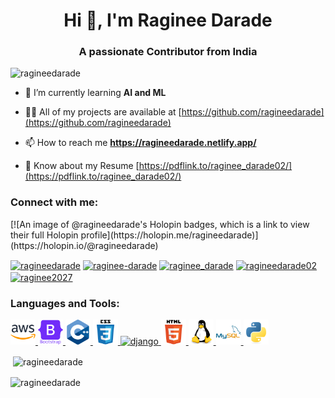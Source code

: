  <h1 align="center">Hi 👋, I'm Raginee Darade</h1>
<h3 align="center">A passionate Contributor from India</h3>

<p align="left"> <img src="https://komarev.com/ghpvc/?username=ragineedarade&label=Profile%20views&color=0e75b6&style=flat" alt="ragineedarade" /> </p>

- 🌱 I’m currently learning **AI and ML**

- 👨‍💻 All of my projects are available at [https://github.com/ragineedarade](https://github.com/ragineedarade)

- 📫 How to reach me **https://ragineedarade.netlify.app/**

- 📄 Know about my Resume [https://pdflink.to/raginee_darade02/](https://pdflink.to/raginee_darade02/)

<h3 align="left">Connect with me:</h3>
[![An image of @ragineedarade's Holopin badges, which is a link to view their full Holopin profile](https://holopin.me/ragineedarade)](https://holopin.io/@ragineedarade)
<p align="left">
 
<a href="https://twitter.com/ragineedarade" target="blank"><img align="center" src="https://raw.githubusercontent.com/rahuldkjain/github-profile-readme-generator/master/src/images/icons/Social/twitter.svg" alt="ragineedarade" height="30" width="40" /></a>
<a href="https://linkedin.com/in/raginee-darade" target="blank"><img align="center" src="https://raw.githubusercontent.com/rahuldkjain/github-profile-readme-generator/master/src/images/icons/Social/linked-in-alt.svg" alt="raginee-darade" height="30" width="40" /></a>
<a href="https://instagram.com/raginee_darade" target="blank"><img align="center" src="https://raw.githubusercontent.com/rahuldkjain/github-profile-readme-generator/master/src/images/icons/Social/instagram.svg" alt="raginee_darade" height="30" width="40" /></a>
<a href="https://www.leetcode.com/ragineedarade02" target="blank"><img align="center" src="https://raw.githubusercontent.com/rahuldkjain/github-profile-readme-generator/master/src/images/icons/Social/leet-code.svg" alt="ragineedarade02" height="30" width="40" /></a>
<a href="https://discord.gg/raginee2027" target="blank"><img align="center" src="https://raw.githubusercontent.com/rahuldkjain/github-profile-readme-generator/master/src/images/icons/Social/discord.svg" alt="raginee2027" height="30" width="40" /></a>
</p>

<h3 align="left">Languages and Tools:</h3>
<p align="left"> <a href="https://aws.amazon.com" target="_blank" rel="noreferrer"> <img src="https://raw.githubusercontent.com/devicons/devicon/master/icons/amazonwebservices/amazonwebservices-original-wordmark.svg" alt="aws" width="40" height="40"/> </a> <a href="https://getbootstrap.com" target="_blank" rel="noreferrer"> <img src="https://raw.githubusercontent.com/devicons/devicon/master/icons/bootstrap/bootstrap-plain-wordmark.svg" alt="bootstrap" width="40" height="40"/> </a> <a href="https://www.w3schools.com/cpp/" target="_blank" rel="noreferrer"> <img src="https://raw.githubusercontent.com/devicons/devicon/master/icons/cplusplus/cplusplus-original.svg" alt="cplusplus" width="40" height="40"/> </a> <a href="https://www.w3schools.com/css/" target="_blank" rel="noreferrer"> <img src="https://raw.githubusercontent.com/devicons/devicon/master/icons/css3/css3-original-wordmark.svg" alt="css3" width="40" height="40"/> </a> <a href="https://www.djangoproject.com/" target="_blank" rel="noreferrer"> <img src="https://cdn.worldvectorlogo.com/logos/django.svg" alt="django" width="40" height="40"/> </a> <a href="https://www.w3.org/html/" target="_blank" rel="noreferrer"> <img src="https://raw.githubusercontent.com/devicons/devicon/master/icons/html5/html5-original-wordmark.svg" alt="html5" width="40" height="40"/> </a> <a href="https://www.linux.org/" target="_blank" rel="noreferrer"> <img src="https://raw.githubusercontent.com/devicons/devicon/master/icons/linux/linux-original.svg" alt="linux" width="40" height="40"/> </a> <a href="https://www.mysql.com/" target="_blank" rel="noreferrer"> <img src="https://raw.githubusercontent.com/devicons/devicon/master/icons/mysql/mysql-original-wordmark.svg" alt="mysql" width="40" height="40"/> </a> <a href="https://www.python.org" target="_blank" rel="noreferrer"> <img src="https://raw.githubusercontent.com/devicons/devicon/master/icons/python/python-original.svg" alt="python" width="40" height="40"/> </a> </p>

<p>&nbsp;<img align="center" src="https://github-readme-stats.vercel.app/api?username=ragineedarade&show_icons=true&locale=en" alt="ragineedarade" /></p>

<p><img align="center" src="https://github-readme-streak-stats.herokuapp.com/?user=ragineedarade&" alt="ragineedarade" /></p>
